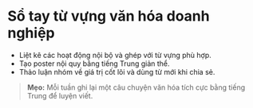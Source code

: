 # Sổ tay từ vựng văn hóa doanh nghiệp

- Liệt kê các hoạt động nội bộ và ghép với từ vựng phù hợp.
- Tạo poster nội quy bằng tiếng Trung giản thể.
- Thảo luận nhóm về giá trị cốt lõi và dùng từ mới khi chia sẻ.

> **Mẹo:** Mỗi tuần ghi lại một câu chuyện văn hóa tích cực bằng tiếng Trung để luyện viết.
